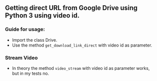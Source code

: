## Getting direct URL from Google Drive using Python 3 using video id.

### Guide for usage:
- Import the class Drive.
- Use the method `get_download_link_direct` with video id as parameter.


### Stream Video

- In theory the method `video_stream` with video id as parameter works, but in my tests no.
